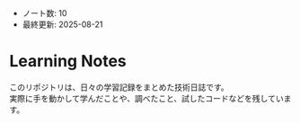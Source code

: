 - ノート数: <!-- NOTES_COUNT -->10<!-- NOTES_COUNT -->
- 最終更新: <!-- LAST_UPDATED -->2025-08-21<!-- LAST_UPDATED -->

# Learning Notes

このリポジトリは、日々の学習記録をまとめた技術日誌です。  
実際に手を動かして学んだことや、調べたこと、試したコードなどを残しています。
